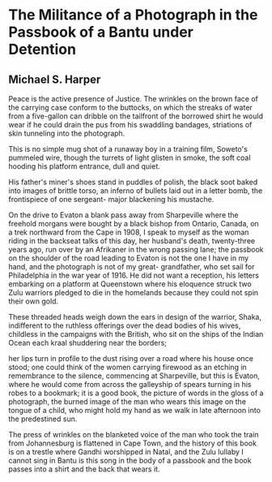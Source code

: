 # The Militance of a Photograph in the Passbook of a Bantu under Detention
## Michael S. Harper
Peace is the active presence of Justice.
The wrinkles on the brown face
of the carrying case
conform to the buttocks,
on which the streaks of water
from a five-gallon can
dribble on the tailfront
of the borrowed shirt
he would wear if he could
drain the pus from his swaddling
bandages, striations of skin
tunneling into the photograph.

This is no simple mug shot
of a runaway boy in a training
film, Soweto's pummeled wire,
though the turrets of light
glisten in smoke, the soft
coal hooding his platform
entrance, dull and quiet.

His father's miner's shoes
stand in puddles of polish,
the black soot baked
into images of brittle torso,
an inferno of bullets laid
out in a letter bomb,
the frontispiece of one sergeant-
major blackening his mustache.

On the drive to Evaton
a blank pass away from Sharpeville
where the freehold morgans
were bought by a black bishop
from Ontario, Canada, on a trek
northward from the Cape in 1908,
I speak to myself as the woman
riding in the backseat talks
of this day, her husband's
death, twenty-three years ago,
run over by an Afrikaner in the wrong
passing lane; the passbook on the shoulder
of the road leading to Evaton
is not the one I have in my hand,
and the photograph is not of my great-
grandfather, who set sail for Philadelphia
in the war year of 1916.
He did not want a reception, his letters
embarking on a platform at Queenstown
where his eloquence struck two Zulu warriors
pledged to die in the homelands
because they could not spin their own gold.

These threaded heads weigh down the ears
in design of the warrior, Shaka,
indifferent to the ruthless offerings
over the dead bodies of his wives,
childless in the campaigns with the British,
who sit on the ships of the Indian Ocean
each kraal shuddering near the borders;

her lips turn in profile
to the dust rising over a road
where his house once stood;
one could think of the women
carrying firewood as an etching
in remembrance to the silence,
commencing at Sharpeville,
but this is Evaton, where he would come
from across the galleyship of spears
turning in his robes to a bookmark;
it is a good book, the picture of words
in the gloss of a photograph,
the burned image of the man who wears
this image on the tongue of a child,
who might hold my hand
as we walk in late afternoon
into the predestined sun.

The press of wrinkles on the blanketed
voice of the man who took the train
from Johannesburg
is flattened in Cape Town,
and the history of this book
is on a trestle where Gandhi
worshipped in Natal,
and the Zulu lullaby
I cannot sing in Bantu
is this song in the body
of a passbook
and the book passes
into a shirt
and the back that wears it.